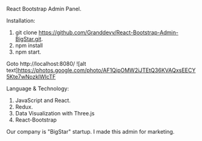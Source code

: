 React Bootstrap Admin Panel.

Installation:
1. git clone https://github.com/Granddevv/React-Bootstrap-Admin-BigStar.git.
2. npm install
3. npm start.

Goto http://localhost:8080/
![alt text]https://photos.google.com/photo/AF1QipOMW2iJTEtQ36KVAQxsEECY5Kte7wNozklWIcTF

Language & Technology:
1. JavaScript and React.
2. Redux.
3. Data Visualization with Three.js
4. React-Bootstrap

Our company is "BigStar" startup.
I made this admin for marketing.
